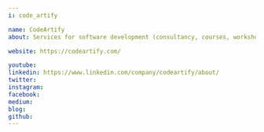 ```yaml
---
i: code_artify

name: CodeArtify
about: Services for software development (consultancy, courses, workshops, e-learning, events, and product development)

website: https://codeartify.com/

youtube:
linkedin: https://www.linkedin.com/company/codeartify/about/
twitter:
instagram:
facebook:
medium:
blog:
github:
---
```

